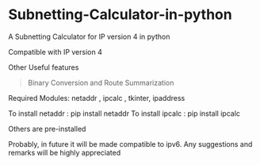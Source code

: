# Subnetting-Calculator-in-python
A Subnetting Calculator for IP version 4 in python

Compatible with IP version 4

Other Useful features
> Binary Conversion
 and Route Summarization

Required Modules:
netaddr , ipcalc , tkinter, ipaddress

To install netaddr : pip install netaddr
To install ipcalc : pip install ipcalc

Others are pre-installed

Probably, in future it will be made compatible to ipv6. Any suggestions and remarks will be highly appreciated
